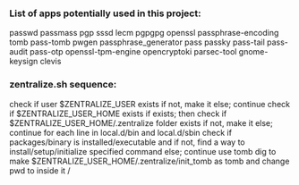 ### **List of apps potentially used in this project:** 
passwd
passmass
pgp
sssd
lecm
pgpgpg
openssl
passphrase-encoding
tomb
pass-tomb
pwgen
passphrase_generator
pass
passky
pass-tail
pass-audit
pass-otp
openssl-tpm-engine
opencryptoki
parsec-tool
gnome-keysign
clevis

### **zentralize.sh sequence:** 
check if user $ZENTRALIZE_USER exists
	if not, make it
	else; continue
check if $ZENTRALIZE_USER_HOME exists
	if exists; then
		check if $ZENTRALIZE_USER_HOME/.zentralize folder exists
			if not, make it
		else; continue
		for each line in local.d/bin and local.d/sbin check if  packages/binary is installed/executable and if not, find a way to install/setup/initialize specified command
		else; continue
		use tomb dig to make $ZENTRALIZE_USER_HOME/.zentralize/init_tomb as tomb and change pwd to inside it
/